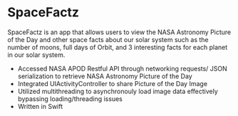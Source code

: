 # SpaceFactz
SpaceFactz is an app that allows users to view the NASA Astronomy Picture of the Day and other space facts about our solar system such as the number of moons, full days of Orbit, and 3 interesting facts for each planet in our solar system. 


* Accessed NASA APOD Restful API through networking requests/ JSON serialization to retrieve NASA Astronomy Picture of the Day
* Integrated UIActivityController to share Picture of the Day Image 
* Utilized multithreading to asynchronouly load image data effectively bypassing loading/threading issues 
* Written in Swift 
